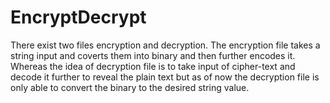 # EncryptDecrypt
There exist two files encryption and decryption. The encryption file takes a string input and coverts them into binary and then further encodes it. Whereas the idea of decryption file is to take input of cipher-text and decode it further to reveal the plain text but as of now the decryption file is only able to convert the binary to the desired string value.
